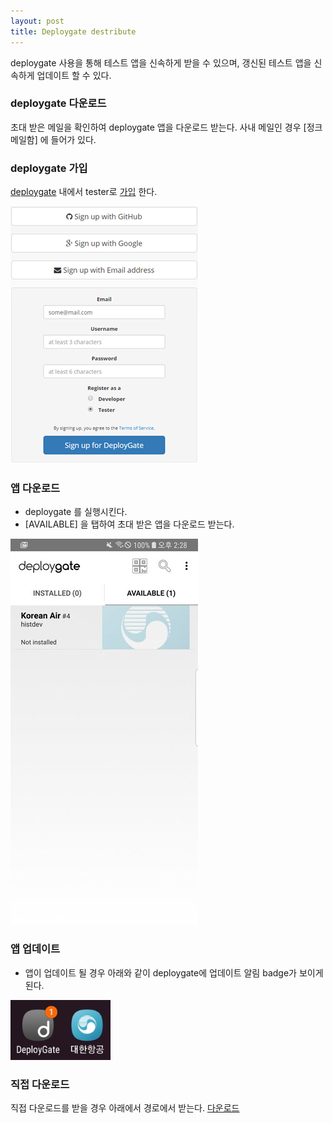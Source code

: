 ```yaml
---
layout: post
title: Deploygate destribute
---
```


deploygate 사용을 통해 테스트 앱을 신속하게 받을 수 있으며, 갱신된 테스트 앱을 신속하게 업데이트 할 수 있다.

### deploygate 다운로드

초대 받은 메일을 확인하여 deploygate 앱을 다운로드 받는다. 사내 메일인 경우 [정크메일함] 에 들어가 있다.

### deploygate 가입

[deploygate](https://deploygate.com/) 내에서 tester로 [가입](https://deploygate.com/users/signup) 한다. 

![](/assets/img/deploy_01.png) 

### 앱 다운로드

 * deploygate 를 실행시킨다.
 * [AVAILABLE] 을 탭하여 초대 받은 앱을 다운로드 받는다. 

![](/assets/img/deploy_02.jpg)

### 앱 업데이트

 * 앱이 업데이트 될 경우 아래와 같이 deploygate에 업데이트 알림 badge가 보이게 된다.

![](/assets/img/deploy_03.png)


### 직접 다운로드

 직접 다운로드를 받을 경우 아래에서 경로에서 받는다.
 [다운로드](https://github.com/histdev/koreanair_and/releases/latest) 
